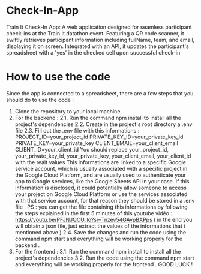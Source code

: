 # Check-In-App
Train It Check-In App: A web application designed for seamless participant check-ins at the Train It datathon event.  Featuring a QR code scanner, it swiftly retrieves participant information including fullName, team, and email, displaying it on screen. Integrated with an API, it updates the participant's spreadsheet with a 'yes' in the checked cell upon successful check-in

# How to use the code
Since the app is connected to a spreadsheet, there are a few steps that you should do to use the code :
1. Clone the repository to your local machine.
2. For the backend : 
   2.1. Run the command npm install to install all the project's dependencies
   2.2. Create in the project's root directory a .env file
   2.3. Fill out the .env file with this informations : PROJECT_ID=your_project_id PRIVATE_KEY_ID=your_private_key_id PRIVATE_KEY=your_private_key CLIENT_EMAIL=your_client_email 
   CLIENT_ID=your_client_id You should replace your_project_id, your_private_key_id, your_private_key, your_client_email, your_client_id with the realt values This informations are linked 
   to a specific Google service account, which is usually associated with a specific project in the Google Cloud Platform, and are usually used to authenticate your app to Google services, 
   like the Google Sheets API in your case. If this information is disclosed, it could potentially allow someone to access your project on Google Cloud Platform or use the services 
   associated with that service account, for that reason they should be stored in a .env file . PS : you can get the file containing this informations by following the steps explained in 
   the first 5 minutes of this youtube vidéo : https://youtu.be/PFJNJQCU_lo?si=Tnzev54GAvpBAPps ( in the end you will obtain a json file, just extract the values of the informations that i 
   mentioned above )
   2.4. Save the changes and run the code using the command npm start and everything will be working properly for the backend .
3. For the frontend :
   3.1. Run the command npm install to install all the project's dependencies
   3.2. Run the code using the command npm start and everything will be working properly for the frontend .
GOOD LUCK !

